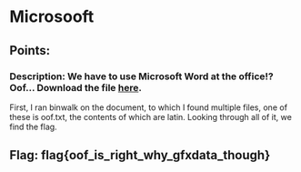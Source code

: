 # **Microsooft**
## Points: 
### **Description:** We have to use Microsoft Word at the office!? Oof... Download the file [here](files/microsooft.docx).

First, I ran binwalk on the document, to which I found multiple files, one of these is oof.txt, the contents of which are latin. Looking through all of it, we find the flag. 

## **Flag:** flag{oof_is_right_why_gfxdata_though}
